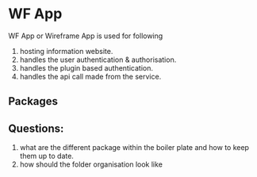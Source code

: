 # WF App

WF App or Wireframe App is used for following 
1. hosting information website.
2. handles the user authentication & authorisation.
3. handles the plugin based authentication.
4. handles the api call made from the service.




## Packages


## Questions:
1. what are the different package within the boiler plate and how to keep them up to date.
2. how should the folder organisation look like